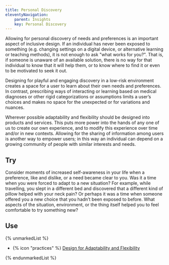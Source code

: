 ```yaml
---
title: Personal Discovery
eleventyNavigation:
    parent: Insights
    key: Personal Discovery
---
```


Allowing for personal discovery of needs and preferences is an important aspect of inclusive design. If an individual
has never been exposed to something (e.g. changing settings on a digital device, or alternative learning or teaching
methods), it is not enough to ask "what works for you?". That is, if someone is unaware of an available solution, there
is no way for that individual to know that it will help them, or to know where to find it or even to be motivated to
seek it out.

Designing for playful and engaging discovery in a low-risk environment creates a space for a user to learn about their
own needs and preferences. In contrast, prescribing ways of interacting or learning based on medical diagnoses or other
rigid categorizations or assumptions limits a user’s choices and makes no space for the unexpected or for variations and
nuances.

Wherever possible adaptability and flexibility should be designed into products and services. This puts more power into
the hands of any one of us to create our own experience, and to modify this experience over time and/or in new contexts.
Allowing for the sharing of information among users is another way to empower users; in this way an individual can
depend on a growing community of people with similar interests and needs.

## Try

Consider moments of increased self-awareness in your life when a preference, like and dislike, or a need became clear to
you. Was it a time when you were forced to adapt to a new situation? For example, while travelling, you slept in a
different bed and discovered that a different kind of pillow helped with your neck pain? Or perhaps it was a time when
someone offered you a new choice that you hadn’t been exposed to before. What aspects of the situation, environment, or
the thing itself helped you to feel comfortable to try something new?

## Use

{% unmarkedList %}

* {% icon "practices" %} [Design for Adaptability and Flexibility](../../practices/design-for-adaptability-and-flexibility/)

{% endunmarkedList %}

